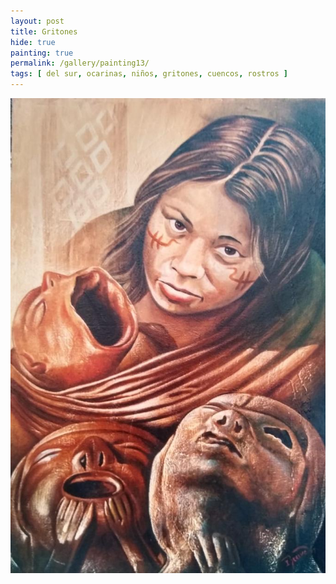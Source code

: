 ```yaml
---
layout: post
title: Gritones
hide: true
painting: true
permalink: /gallery/painting13/
tags: [ del sur, ocarinas, niños, gritones, cuencos, rostros ]
---
```


![Gritones](/assets/img/paintings/drawing_13.jpeg)
